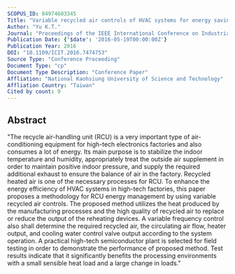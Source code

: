 ```yaml
---
SCOPUS_ID: 84974603345
Title: "Variable recycled air controls of HVAC systems for energy savings in high-tech industries"
Author: "Yu K.T."
Journal: "Proceedings of the IEEE International Conference on Industrial Technology"
Publication Date: {'$date': '2016-05-19T00:00:00Z'}
Publication Year: 2016
DOI: "10.1109/ICIT.2016.7474753"
Source Type: "Conference Proceeding"
Document Type: "cp"
Document Type Description: "Conference Paper"
Affliation: "National Kaohsiung University of Science and Technology"
Affliation Country: "Taiwan"
Cited by count: 9
---
```


## Abstract
"The recycle air-handling unit (RCU) is a very important type of air-conditioning equipment for high-tech electronics factories and also consumes a lot of energy. Its main purpose is to stabilize the indoor temperature and humidity, appropriately treat the outside air supplement in order to maintain positive indoor pressure, and supply the required additional exhaust to ensure the balance of air in the factory. Recycled heated air is one of the necessary processes for RCU. To enhance the energy efficiency of HVAC systems in high-tech factories, this paper proposes a methodology for RCU energy management by using variable recycled air controls. The proposed method utilizes the heat produced by the manufacturing processes and the high quality of recycled air to replace or reduce the output of the reheating devices. A variable frequency control also shall determine the required recycled air, the circulating air flow, heater output, and cooling water control valve output according to the system operation. A practical high-tech semiconductor plant is selected for field testing in order to demonstrate the performance of proposed method. Test results indicate that it significantly benefits the processing environments with a small sensible heat load and a large change in loads."
